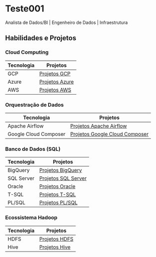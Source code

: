 # Teste001

Analista de Dados/BI | Engenheiro de Dados | Infraestrutura


## Habilidades e Projetos

### Cloud Computing
| Tecnologia | Projetos |
|------------|----------|
| GCP        | [Projetos GCP](https://www.google.com.br) |
| Azure      | [Projetos Azure](https://www.google.com.br) |
| AWS        | [Projetos AWS](https://www.google.com.br) |

### Orquestração de Dados
| Tecnologia               | Projetos |
|--------------------------|----------|
| Apache Airflow           | [Projetos Apache Airflow](https://www.google.com.br) |
| Google Cloud Composer    | [Projetos Google Cloud Composer](https://www.google.com.br) |

### Banco de Dados (SQL)
| Tecnologia | Projetos |
|------------|----------|
| BigQuery   | [Projetos BigQuery](https://www.google.com.br) |
| SQL Server | [Projetos SQL Server](https://www.google.com.br) |
| Oracle     | [Projetos Oracle](https://www.google.com.br) |
| T-SQL      | [Projetos T-SQL](https://www.google.com.br) |
| PL/SQL     | [Projetos PL/SQL](https://www.google.com.br) |

### Ecossistema Hadoop
| Tecnologia       | Projetos |
|------------------|----------|
| HDFS             | [Projetos HDFS](https://www.google.com.br) |
| Hive             | [Projetos Hive](https://www.google.com.br) |
